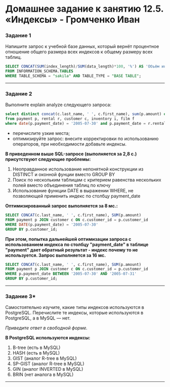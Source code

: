 # Домашнее задание к занятию 12.5. «Индексы» - Громченко Иван

### Задание 1

Напишите запрос к учебной базе данных, который вернёт процентное отношение общего размера всех индексов к общему размеру всех таблиц.
```sql
SELECT CONCAT(SUM(index_length)/SUM(data_length)*100, '%') AS 'Объём индексов:'
FROM INFORMATION_SCHEMA.TABLES
WHERE TABLE_SCHEMA = "sakila" AND TABLE_TYPE = "BASE TABLE";
```

---

### Задание 2

Выполните explain analyze следующего запроса:
```sql
select distinct concat(c.last_name, ' ', c.first_name), sum(p.amount) over (partition by c.customer_id, f.title)
from payment p, rental r, customer c, inventory i, film f
where date(p.payment_date) = '2005-07-30' and p.payment_date = r.rental_date and r.customer_id = c.customer_id and i.inventory_id = r.inventory_id
```
- перечислите узкие места;
- оптимизируйте запрос: внесите корректировки по использованию операторов, при необходимости добавьте индексы.

**В приведенном выше SQL-запросе (выполняется за 2,8 с.) присутствуют следующие проблемы:**
1. Неоправданное использование непонятной конструкции из DISTINCT и оконной фунции вместо GROUP BY
2. Поиск по нескольким таблицам с критерием равенства нескольких полей вместо объединения таблиц по ключу
3. Использование функции DATE в выражении WHERE, не позволяющей применить индекс по столбцу payment_date

**Оптимизированный запрос выполняется за 8 мс.:**
```sql
SELECT CONCAT(c.last_name, ' ', c.first_name), SUM(p.amount)
FROM payment p JOIN customer c ON c.customer_id = p.customer_id
WHERE DATE(p.payment_date) = '2005-07-30'
GROUP BY p.customer_id;
```
**При этом, попытка дальнейшей оптимизации запроса с использованием индекса по столбцу "payment_date" в таблице "payment" дает обратный результат - индекс почему то не используется. Запрос выполняется за 16 мс.**
```sql
SELECT CONCAT(c.last_name, ' ', c.first_name), SUM(p.amount)
FROM payment p JOIN customer c ON c.customer_id = p.customer_id
WHERE p.payment_date BETWEEN '2005-07-30' AND '2005-07-31'
GROUP BY p.customer_id;
```

---

### Задание 3*

Самостоятельно изучите, какие типы индексов используются в PostgreSQL. Перечислите те индексы, которые используются в PostgreSQL, а в MySQL — нет.

*Приведите ответ в свободной форме.*

**В PostgreSQL используются индексы:**
1. B-tree (есть в MySQL)
2. HASH (есть в MySQL)
3. GIST (аналог R-tree в MySQL)
4. SP-GIST (аналог R-tree в MySQL)
5. GIN (аналог INVERTED в MySQL)
6. BRIN (нет аналога в MySQL)

---
